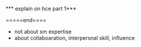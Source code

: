 



*** explain on hce part 1***

=====end====
- not about sm expertise
- about collaboaration, interpersnal skill, influence

